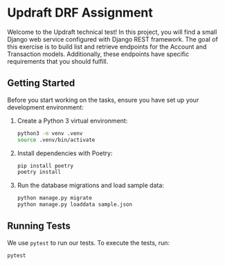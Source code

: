 # Updraft DRF Assignment

Welcome to the Updraft technical test! In this project, you will find a small Django web service configured with Django REST framework. The goal of this exercise is to build list and retrieve endpoints for the Account and Transaction models. Additionally, these endpoints have specific requirements that you should fulfill.

## Getting Started

Before you start working on the tasks, ensure you have set up your development environment:

1. Create a Python 3 virtual environment:

    ```bash
    python3 -m venv .venv
    source .venv/bin/activate
    ```

2. Install dependencies with Poetry:

    ```bash
    pip install poetry
    poetry install
    ```

3. Run the database migrations and load sample data:

    ```bash
    python manage.py migrate
    python manage.py loaddata sample.json
    ```

## Running Tests

We use `pytest` to run our tests. To execute the tests, run:

```bash
pytest

